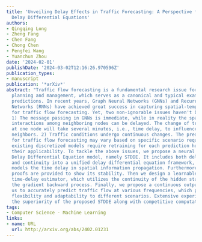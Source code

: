 ```yaml
---
title: 'Unveiling Delay Effects in Traffic Forecasting: A Perspective from Spatial-Temporal
  Delay Differential Equations'
authors:
- Qingqing Long
- Zheng Fang
- Chen Fang
- Chong Chen
- Pengfei Wang
- Yuanchun Zhou
date: '2024-02-01'
publishDate: '2024-03-02T12:16:26.970596Z'
publication_types:
- manuscript
publication: '*arXiv*'
abstract: "Traffic flow forecasting is a fundamental research issue for transportation
  planning and management, which serves as a canonical and typical example of spatial-temporal
  predictions. In recent years, Graph Neural Networks (GNNs) and Recurrent Neural
  Networks (RNNs) have achieved great success in capturing spatial-temporal correlations
  for traffic flow forecasting. Yet, two non-ignorable issues haven't been well solved:
  1) The message passing in GNNs is immediate, while in reality the spatial message
  interactions among neighboring nodes can be delayed. The change of traffic flow
  at one node will take several minutes, i.e., time delay, to influence its connected
  neighbors. 2) Traffic conditions undergo continuous changes. The prediction frequency
  for traffic flow forecasting may vary based on specific scenario requirements. Most
  existing discretized models require retraining for each prediction horizon, restricting
  their applicability. To tackle the above issues, we propose a neural Spatial-Temporal
  Delay Differential Equation model, namely STDDE. It includes both delay effects
  and continuity into a unified delay differential equation framework, which explicitly
  models the time delay in spatial information propagation. Furthermore, theoretical
  proofs are provided to show its stability. Then we design a learnable traffic-graph
  time-delay estimator, which utilizes the continuity of the hidden states to achieve
  the gradient backward process. Finally, we propose a continuous output module, allowing
  us to accurately predict traffic flow at various frequencies, which provides more
  flexibility and adaptability to different scenarios. Extensive experiments show
  the superiority of the proposed STDDE along with competitive computational efficiency."
tags:
- Computer Science - Machine Learning
links:
- name: URL
  url: http://arxiv.org/abs/2402.01231
---
```

